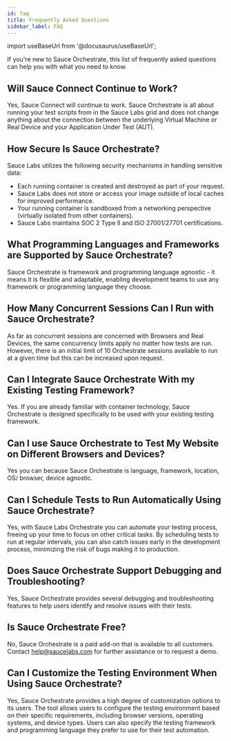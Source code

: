 ```yaml
---
id: faq
title: Frequently Asked Questions
sidebar_label: FAQ
---
```


import useBaseUrl from '@docusaurus/useBaseUrl';

If you're new to Sauce Orchestrate, this list of frequently asked questions can help you with what you need to know.

## Will Sauce Connect Continue to Work?

Yes, Sauce Connect will continue to work. Sauce Orchestrate is all about running your test scripts from in the Sauce Labs grid and does not change anything about the connection between the underlying Virtual Machine or Real Device and your Application Under Test (AUT).

## How Secure Is Sauce Orchestrate?

Sauce Labs utilizes the following security mechanisms in handling sensitive data:

- Each running container is created and destroyed as part of your request.
- Sauce Labs does not store or access your image outside of local caches for improved performance.
- Your running container is sandboxed from a networking perspective (virtually isolated from other containers).
- Sauce Labs maintains SOC 2 Type II and ISO 27001/27701 certifications.

## What Programming Languages and Frameworks are Supported by Sauce Orchestrate?

Sauce Orchestrate is framework and programming language agnostic - it means it is flexible and adaptable, enabling development teams to use any framework or programming language they choose.

## How Many Concurrent Sessions Can I Run with Sauce Orchestrate?

As far as concurrent sessions are concerned with Browsers and Real Devices, the same concurrency limits apply no matter how tests are run. However, there is an initial limit of 10 Orchestrate sessions available to run at a given time but this can be increased upon request.

## Can I Integrate Sauce Orchestrate With my Existing Testing Framework?

Yes. If you are already familiar with container technology, Sauce Orchestrate is designed specifically to be used with your existing testing framework.

## Can I use Sauce Orchestrate to Test My Website on Different Browsers and Devices?

Yes you can because Sauce Orchestrate is language, framework, location, OS/ browser, device agnostic.

## Can I Schedule Tests to Run Automatically Using Sauce Orchestrate?

Yes, with Sauce Labs Orchestrate you can automate your testing process, freeing up your time to focus on other critical tasks. By scheduling tests to run at regular intervals, you can also catch issues early in the development process, minimizing the risk of bugs making it to production.

## Does Sauce Orchestrate Support Debugging and Troubleshooting?

Yes, Sauce Orchestrate provides several debugging and troubleshooting features to help users identify and resolve issues with their tests.

## Is Sauce Orchestrate Free?

No, Sauce Orchestrate is a paid add-on that is available to all customers. Contact help@saucelabs.com for further assistance or to request a demo.

## Can I Customize the Testing Environment When Using Sauce Orchestrate?

Yes, Sauce Orchestrate provides a high degree of customization options to its users. The tool allows users to configure the testing environment based on their specific requirements, including browser versions, operating systems, and device types. Users can also specify the testing framework and programming language they prefer to use for their test automation.
